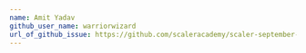 ```yaml
---
name: Amit Yadav
github_user_name: warriorwizard
url_of_github_issue: https://github.com/scaleracademy/scaler-september-open-source-challenge/issues/267
---
```

